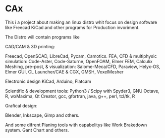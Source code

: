 # CAx
This i a project about making an linux distro whit focus on design software like Freecad KiCad and other programs for Production invoriment.


The Distro will contain programs like 

CAD/CAM & 3D printing:
 
Freecad, OpenSCAD, LibreCad, Pycam, Camotics.
FEA, CFD & multiphysic simulation: Code-Aster, Code-Saturne, OpenFOAM, Elmer FEM, Calculix
Meshing, pre-post, & visualization: Salome-Meca/CFD, Paraview, Helyx-OS, Elmer GUI, CL Launcher/CAE & CGX, GMSH, VoxelMesher
 
Electronic design KiCad, Arduino, Flatcam
 
Scientific & development tools: Python3 / Scipy with Spyder3, GNU Octave, R, wxMaxima, Qt Creator, gcc, gfortran, java, g++, perl, tcl/tk, R
 
Grafical design:
 
Blender, Inkscape, Gimp and others.

And some difrent Planing tools with capabelitys like Work Brakedown system. 
Gant Chart and others. 
